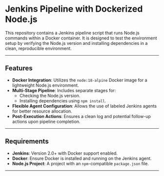 # Jenkins Pipeline with Dockerized Node.js

This repository contains a Jenkins pipeline script that runs Node.js commands within a Docker container. It is designed to test the environment setup by verifying the Node.js version and installing dependencies in a clean, reproducible environment.

---

## Features

- **Docker Integration**: Utilizes the `node:18-alpine` Docker image for a lightweight Node.js environment.
- **Multi-Stage Pipeline**: Includes separate stages for:
  - Checking the Node.js version.
  - Installing dependencies using `npm install`.
- **Flexible Agent Configuration**: Allows the use of labeled Jenkins agents for better resource allocation.
- **Post-Execution Actions**: Ensures a clean log and potential follow-up actions upon pipeline completion.

---

## Requirements

- **Jenkins**: Version 2.0+ with Docker support enabled.
- **Docker**: Ensure Docker is installed and running on the Jenkins agent.
- **Node.js Project**: A project with an `npm`-compatible `package.json` file.

---
